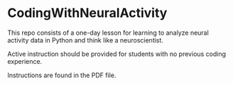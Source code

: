 # CodingWithNeuralActivity
This repo consists of a one-day lesson for learning to analyze neural activity data in Python and think like a neuroscientist.

Active instruction should be provided for students with no previous coding experience.

Instructions are found in the PDF file.
